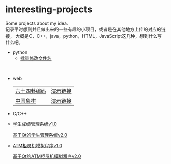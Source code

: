 # interesting-projects
Some projects about my idea.
<br>
记录平时想到并且做出来的一些有趣的小项目，或者是在其他地方上传的对应的链接，
大概是C，C++，java，python，HTML，JavaScript这几种，想到什么写什么吧。

- python
  - [批量修改文件名](https://github.com/LaicZhang/interesting-projects/blob/master/FixFileName.py)

<br>
<ul>
  <li>
    <p>web</p>
  </li>
<table>
  <tr>
    <td>
      <a href=https://github.com/LaicZhang/interesting-projects/blob/master/64gua.html>六十四卦编码</a>
    </td>
    <td>
      <a href=http://39.96.24.63/wp-content/uploads/2019/06/New.html>演示链接</a>
    </td>
  </tr>
  <tr>
    <td>
      <a href="https://github.com/LaicZhang/interesting-projects/tree/master/Chinesechess">中国象棋</a>
    </td>
    <td>
      <a href="">演示链接</a>
    </td>
  </tr>	  
</table>
</ul>

- C/C++

<ul type="circle">
  <li>
    <p><a href="https://github.com/LaicZhang/interesting-projects/blob/master/student-manage-systemv1.0.cpp">学生成绩管理系统v1.0</a></p>
        <p><a href="https://github.com/LaicZhang/interesting-projects/tree/master/student_score_system">基于Qt的学生管理系统v2.0</a></p>
      </li>
  <li>
    <p><a href="https://github.com/LaicZhang/interesting-projects/blob/master/student-manage-systemv1.0.cpp">ATM柜员机模拟程序v1.0</a></p>
        <p><a href="https://github.com/LaicZhang/interesting-projects/tree/master/student_score_system">基于Qt的ATM柜员机模拟程序v2.0</a></p>
      </li>
</ul>
